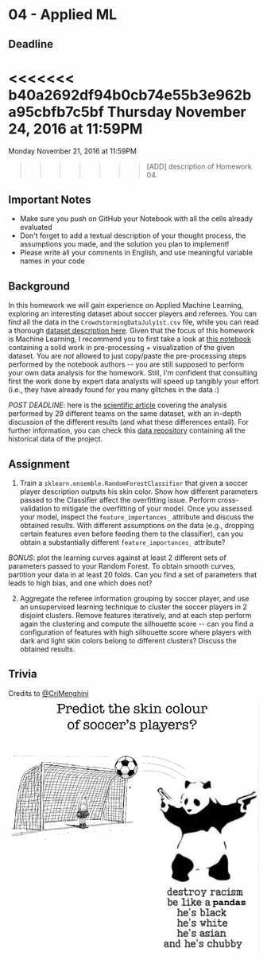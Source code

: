 # 04 - Applied ML

## Deadline
<<<<<<< b40a2692df94b0cb74e55b3e962ba95cbfb7c5bf
Thursday November 24, 2016 at 11:59PM
=======
Monday November 21, 2016 at 11:59PM
>>>>>>> [ADD] description of Homework 04.

## Important Notes
* Make sure you push on GitHub your Notebook with all the cells already evaluated
* Don't forget to add a textual description of your thought process, the assumptions you made, and the solution
you plan to implement!
* Please write all your comments in English, and use meaningful variable names in your code

## Background
In this homework we will gain experience on Applied Machine Learning, exploring an interesting dataset about soccer players and referees.
You can find all the data in the `CrowdstormingDataJuly1st.csv` file, while you can read a thorough [dataset description here](DATA.md).
Given that the focus of this homework is Machine Learning, I recommend you to first take a look at [this notebook](http://nbviewer.jupyter.org/github/mathewzilla/redcard/blob/master/Crowdstorming_visualisation.ipynb)
containing a solid work in pre-processing + visualization of the given dataset. You are *not* allowed to just copy/paste the pre-processing steps
performed by the notebook authors -- you are still supposed to perform your own data analysis for the homework. Still, I'm confident that consulting first
the work done by expert data analysts will speed up tangibly your effort (i.e., they have already found for you many glitches in the data :)

*POST DEADLINE*: here is the [scientific article](http://www.nature.com/news/crowdsourced-research-many-hands-make-tight-work-1.18508) covering 
the analysis performed by 29 different teams on the same dataset, with an in-depth discussion of the different results (and what these differences entail). For further information, you can check this [data repository](https://osf.io/gvm2z/) containing all the historical 
data of the project.


## Assignment
1. Train a `sklearn.ensemble.RandomForestClassifier` that given a soccer player description outputs his skin color. Show how different parameters 
passed to the Classifier affect the overfitting issue. Perform cross-validation to mitigate the overfitting of your model. Once you assessed your model,
inspect the `feature_importances_` attribute and discuss the obtained results. With different assumptions on the data (e.g., dropping certain features even
before feeding them to the classifier), can you obtain a substantially different `feature_importances_` attribute?

*BONUS*: plot the learning curves against at least 2 different sets of parameters passed to your Random Forest. To obtain smooth curves, partition
your data in at least 20 folds. Can you find a set of parameters that leads to high bias, and one which does not?

2. Aggregate the referee information grouping by soccer player, and use an unsupervised learning technique to cluster the soccer players in 2 disjoint
clusters. Remove features iteratively, and at each step perform again the clustering and compute the silhouette score -- can you find a configuration of features with high silhouette
score where players with dark and light skin colors belong to different clusters? Discuss the obtained results.

## Trivia
Credits to [@CriMenghini](https://github.com/CriMenghini)
![](panda.png?raw=true)
